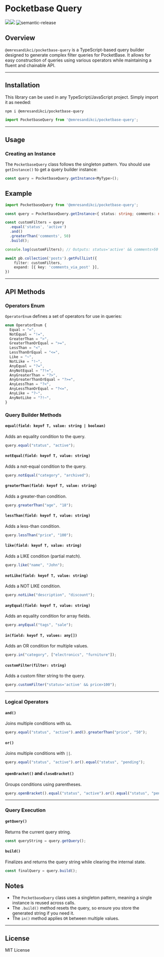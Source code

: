 # Pocketbase Query

<a href="https://www.npmjs.com/package/@emresandikci/pocketbase-query"><img src="https://img.shields.io/npm/v/@emresandikci/pocketbase-query?color=birgtgreen"></a><img src="https://img.shields.io/npm/l/@emresandikci/pocketbase-query">
    <img alt="semantic-release" src="https://img.shields.io/badge/%20%20%F0%9F%93%A6%F0%9F%9A%80-semantic--release-e10079.svg">
<a href="https://twitter.com/emresand1kc1" target="\_parent">
  <img alt="" src="https://img.shields.io/twitter/follow/emresandikci.svg?style=social&label=Follow" />
</a>

## Overview

`@emresandikci/pocketbase-query` is a TypeScript-based query builder designed to generate complex filter queries for PocketBase. It allows for easy construction of queries using various operators while maintaining a fluent and chainable API.

---

## Installation

This library can be used in any TypeScript/JavaScript project. Simply import it as needed:

```bash
npm i @emresandikci/pocketbase-query
```

```typescript
import PocketbaseQuery from '@emresandikci/pocketbase-query';
```

---

## Usage

### Creating an Instance

The `PocketbaseQuery` class follows the singleton pattern. You should use `getInstance()` to get a query builder instance:


```typescript
const query = PocketbaseQuery.getInstance<MyType>();
```

## Example

```typescript
import PocketbaseQuery from '@emresandikci/pocketbase-query';

const query = PocketbaseQuery.getInstance<{ status: string; comments: number }>();

const customFilters = query
  .equal('status', 'active')
  .and()
  .greaterThan('comments', 50)
  .build();

console.log(customFilters); // Outputs: status='active' && comments>50

await pb.collection('posts').getFullList({
	filter: customFilters,
	expand: [{ key: 'comments_via_post' }],
})
```

---

## API Methods

### Operators Enum

`OperatorEnum` defines a set of operators for use in queries:

```typescript
enum OperatorEnum {
  Equal = "=",
  NotEqual = "!=",
  GreaterThan = ">",
  GreaterThanOrEqual = ">=",
  LessThan = "<",
  LessThanOrEqual = "<=",
  Like = "~",
  NotLike = "!~",
  AnyEqual = "?=",
  AnyNotEqual = "?!=",
  AnyGreaterThan = "?>",
  AnyGreaterThanOrEqual = "?>=",
  AnyLessThan = "?<",
  AnyLessThanOrEqual = "?<=",
  AnyLike = "?~",
  AnyNotLike = "?!~",
}
```

### Query Builder Methods

#### `equal(field: keyof T, value: string | boolean)`

Adds an equality condition to the query.

```typescript
query.equal("status", "active");
```

#### `notEqual(field: keyof T, value: string)`

Adds a not-equal condition to the query.

```typescript
query.notEqual("category", "archived");
```

#### `greaterThan(field: keyof T, value: string)`

Adds a greater-than condition.

```typescript
query.greaterThan("age", "18");
```

#### `lessThan(field: keyof T, value: string)`

Adds a less-than condition.

```typescript
query.lessThan("price", "100");
```

#### `like(field: keyof T, value: string)`

Adds a LIKE condition (partial match).

```typescript
query.like("name", "John");
```

#### `notLike(field: keyof T, value: string)`

Adds a NOT LIKE condition.

```typescript
query.notLike("description", "discount");
```

#### `anyEqual(field: keyof T, value: string)`

Adds an equality condition for array fields.

```typescript
query.anyEqual("tags", "sale");
```

#### `in(field: keyof T, values: any[])`

Adds an OR condition for multiple values.

```typescript
query.in("category", ["electronics", "furniture"]);
```

#### `customFilter(filter: string)`

Adds a custom filter string to the query.

```typescript
query.customFilter("status='active' && price>100");
```

---

### Logical Operators

#### `and()`

Joins multiple conditions with `&&`.

```typescript
query.equal("status", "active").and().greaterThan("price", "50");
```

#### `or()`

Joins multiple conditions with `||`.

```typescript
query.equal("status", "active").or().equal("status", "pending");
```

#### `openBracket()` and `closeBracket()`

Groups conditions using parentheses.

```typescript
query.openBracket().equal("status", "active").or().equal("status", "pending").closeBracket().and().greaterThan("price", "50");
```

---

### Query Execution

#### `getQuery()`

Returns the current query string.

```typescript
const queryString = query.getQuery();
```

#### `build()`

Finalizes and returns the query string while clearing the internal state.

```typescript
const finalQuery = query.build();
```


## Notes

- The `PocketbaseQuery` class uses a singleton pattern, meaning a single instance is reused across calls.
- The `.build()` method resets the query, so ensure you store the generated string if you need it.
- The `in()` method applies `OR` between multiple values.

---

## License

MIT License

